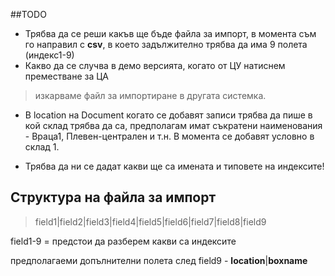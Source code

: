 ##TODO
* Трябва да се реши какъв ще бъде файла за импорт, в момента съм го направил с **csv**, в което задължително трябва да има 9 полета (индекс1-9)
* Какво да се случва в демо версията, когато от ЦУ натиснем преместване за ЦА

> изкарваме файл за импортиране в другата системка.

* В location на Document когато се добавят записи трябва да пише в кой склад трябва да са, предполагам имат съкратени наименования - Враца1, Плевен-централен и т.н. В момента се добавят условно в склад 1.

* Трябва да ни се дадат какви ще са имената и типовете на индексите!

## Структура на файла за импорт 

>field1|field2|field3|field4|field5|field6|field7|field8|field9

field1-9 = предстои да разберем какви са индексите

предполагаеми допълнителни полета след field9 - **location**|**boxname** 
